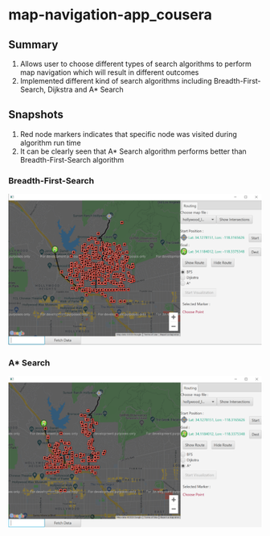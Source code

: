 # map-navigation-app_cousera
## Summary ##
1. Allows user to choose different types of search algorithms to perform map navigation which will result in different outcomes
2. Implemented different kind of search algorithms including Breadth-First-Search, Dijkstra and A* Search

## Snapshots ##
1. Red node markers indicates that specific node was visited during algorithm run time
2. It can be clearly seen that A* Search algorithm performs better than Breadth-First-Search algorithm

### Breadth-First-Search ###
![BFS](https://github.com/jaspertan18/map-navigation-app_coursera/blob/main/bfs.PNG)

### A* Search ###
![A_Star_Search](https://github.com/jaspertan18/map-navigation-app_coursera/blob/main/astar.PNG)
